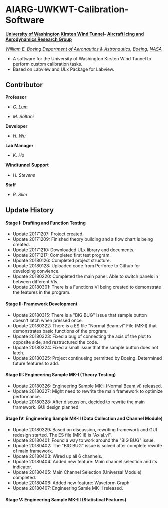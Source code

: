 # AIARG-UWKWT-Calibration-Software
**[University of Washington](http://www.washington.edu/) [Kirsten Wind Tunnel](https://www.aa.washington.edu/AERL/KWT)- [Aircraft Icing and Aerodynamics Research Group](https://www.aa.washington.edu/research/AIARG)**

*[William E. Boeing Department of Aeronautics & Astronautics](https://www.aa.washington.edu/), [Boeing](www.boeing.com), [NASA](https://www.nasa.gov/)*
* A software for the University of Washington Kirsten Wind Tunnel to perform custom calibration tasks. 
* Based on Labview and ULx Package for Labview.
## Contributor
**Professor**

* *[C. Lum](https://github.com/clum)*

* *M. Soltani*

**Developer**

* *[H. Wu](https://github.com/Errrneist)*

**Lab Manager**

* *K. Ho*

**Windtunnel Support**

* *H. Stevens*

**Staff**

* *R. Slim*

## Update History
#### Stage I: Drafting and Function Testing
* Update 20171207: Project created.
* Update 20171209: Finished theory building and a flow chart is being created.
* Update 20171210: Downloaded ULx library and documents.
* Update 20171217: Completed first test program.
* Update 20180126: Completed project structure.
* Update 20180128: Uploaded code from Perforce to Github for developing convience.
* Update 20180220: Completed the main panel. Able to switch panels in between different VIs.
* Update 20180301: There is a Functions VI being created to demonstrate the features in the program.
#### Stage II: Framework Development
* Update 20180315: There is a "BIG BUG" issue that sample button doesn't latch when pressed once.
* Update 20180322: There is a ES file "Normal Beam.vi" File (MK-I) that demonstrates basic functions of the program.
* Update 20180323: Fixed a bug of connecting the axis of the plot to opposite side, and restructured the code.
* Update 20180324: Fixed a small issue that the sample button does not latch.
* Update 20180325: Project continueing permitted by Boeing. Determined future features to add.
#### Stage III: Engineering Sample MK-I (Theory Testing)
* Update 20180326: Engineering Sample MK-I (Normal Beam.vi) released.
* Update 20180327: Might need to rewrite the main framework to optimize performance.
* Update 20180328: After discussion, decided to rewrite the main framework. GUI design planned.
#### Stage IV: Engineering Sample MK-II (Data Collection and Channel Module)
* Update 20180329: Based on discussion, rewriting framework and GUI redesign started. The ES file (MK-II) is "Axial.vi".
* Update 20180401: Found a way to work around the "BIG BUG" issue.
* Update 20180402: The "BIG BUG" issue is solved after complete rewrite of main framework.
* Update 20180403: Wired up all 6 channels.
* Update 20180404: Added new feature: Main channel selection and its indicator.
* Update 20180405: Main Channel Selection (Universal Module) completed.
* Update 20180406: Added new feature: Waveform Graph
* Update 20180407: Engineering Samle MK-II released.
#### Stage V: Engineering Sample MK-III (Statistical Features)

